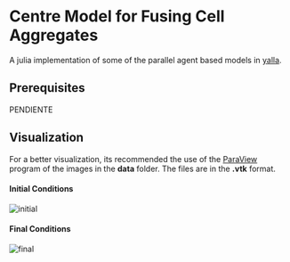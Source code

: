 # Centre Model for Fusing Cell Aggregates

A julia implementation of some of the parallel agent based
models in [yalla](https://github.com/germannp/yalla).

## Prerequisites

PENDIENTE

## Visualization
For a better visualization, its recommended the use of the [ParaView](https://www.paraview.org/) program of the images in the **data** folder. The files are in the **.vtk** format.

#### Initial Conditions
![initial](/markdown/Init.png)
#### Final Conditions
![final](/markdown/Final.png)